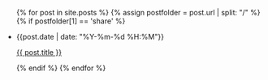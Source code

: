 <ul>
  {% for post in site.posts %}
    {% assign postfolder = post.url | split: "/" %}
    {% if postfolder[1] == 'share' %}
      <li>
        <p>{{post.date | date: "%Y-%m-%d %H:%M"}}</p>
        <p><a href="{{ post.url }}">{{ post.title }}</a></p>
      </li>
    {% endif %}
  {% endfor %}
</ul>
